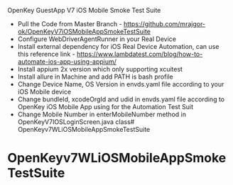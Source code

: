 OpenKey GuestApp V7 iOS Mobile Smoke Test Suite

- Pull the Code from Master Branch - https://github.com/mrajgor-ok/OpenKeyV7iOSMobileAppSmokeTestSuite
- Configure WebDriverAgentRunner in your Real Device
- Install external dependency for iOS Real Device Automation, can use this reference link - https://www.lambdatest.com/blog/how-to-automate-ios-app-using-appium/
- Install appium 2x version which only supporting xcuitest
- Install allure in Machine and add PATH is bash profile
- Change Device Name, OS Version in envds.yaml file according to your iOS Mobile device
- Change bundleId, xcodeOrgId and udid in envds.yaml file according to OpenKey iOS Mobile App using for the Automation Test Suit
- Change Mobile Number in enterMobileNumber method in OpenKeyV7IOSLoginScreen.java class# OpenKeyv7WLiOSMobileAppSmokeTestSuite
# OpenKeyv7WLiOSMobileAppSmokeTestSuite
